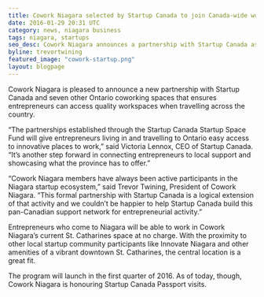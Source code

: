 ```yaml
---
title: Cowork Niagara selected by Startup Canada to join Canada-wide workspace network
date: 2016-01-29 20:31 UTC
category: news, niagara business
tags: niagara, startups
seo_desc: Cowork Niagara announces a partnership with Startup Canada as part of a pan-Canadian network of mobile entrepreneur-friendly workspaces.
byline: trevortwining
featured_image: "cowork-startup.png"
layout: blogpage
---
```


Cowork Niagara is pleased to announce a new partnership with Startup Canada and seven other Ontario coworking spaces that ensures entrepreneurs can access quality workspaces when travelling across the country.

“The partnerships established through the Startup Canada Startup Space Fund will give entrepreneurs living in and travelling to Ontario easy access to innovative places to work,” said Victoria Lennox, CEO of Startup Canada. “It’s another step forward in connecting entrepreneurs to local support and showcasing what the province has to offer.”

“Cowork Niagara members have always been active participants in the Niagara startup ecosystem,” said Trevor Twining, President of Cowork Niagara. “This formal partnership with Startup Canada is a logical extension of that activity and we couldn’t be happier to help Startup Canada build this pan-Canadian support network for entrepreneurial activity.”

Entrepreneurs who come to Niagara will be able to work in Cowork Niagara’s current St. Catharines space at no charge. With the proximity to other local startup community participants like Innovate Niagara and other amenities of a vibrant downtown St. Catharines, the central location is a great fit.

The program will launch in the first quarter of 2016. As of today, though, Cowork Niagara is honouring Startup Canada Passport visits.
